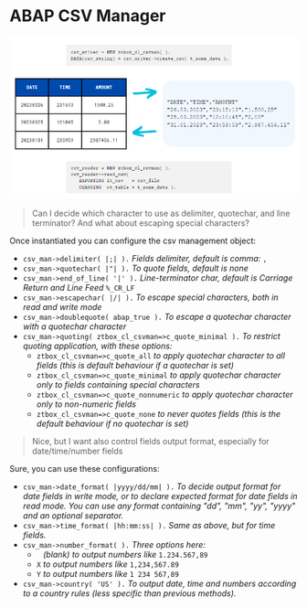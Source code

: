 # ABAP CSV Manager

![Example](CSV_Example.png)

> Can I decide which character to use as delimiter, quotechar, and line terminator? And what about escaping special characters?

Once instantiated you can configure the csv management object:
- `csv_man->delimiter( |;| ).`  *Fields delimiter, default is comma:* `,`
- `csv_man->quotechar( |"| ).`  *To quote fields, default is none*
- `csv_man->end_of_line( '|' ).` *Line-terminator char, default is Carriage Return and Line Feed* `%_CR_LF`
- `csv_man->escapechar( |/| ).` *To escape special characters, both in read and write mode*
- `csv_man->doublequote( abap_true ).` *To escape a quotechar character with a quotechar character*
- `csv_man->quoting( ztbox_cl_csvman=>c_quote_minimal ).` *To restrict quoting application, with these options:*
  - `ztbox_cl_csvman=>c_quote_all` *to apply quotechar character to all fields (this is default behaviour if a quotechar is set)*
  - `ztbox_cl_csvman=>c_quote_minimal` *to apply quotechar character only to fields containing special characters*
  - `ztbox_cl_csvman=>c_quote_nonnumeric` *to apply quotechar character only to non-numeric fields*
  - `ztbox_cl_csvman=>c_quote_none` *to never quotes fields (this is the default behaviour if no quotechar is set)*

> Nice, but I want also control fields output format, especially for date/time/number fields

Sure, you can use these configurations:
- `csv_man->date_format( |yyyy/dd/mm| ).` *To decide output format for date fields in write mode, or to declare expected format for date fields in read mode. You can use any format containing "dd", "mm", "yy", "yyyy" and an optional separator.*
- `csv_man->time_format( |hh:mm:ss| ).` *Same as above, but for time fields.*
- `csv_man->number_format( ).` *Three options here:*
  - ` ` *(blank) to output numbers like* `1.234.567,89`
  - `X` *to output numbers like* `1,234,567.89`
  - `Y` *to output numbers like* `1 234 567,89`
- `csv_man->country( 'US' ).` *To output date, time and numbers according to a country rules (less specific than previous methods).*
